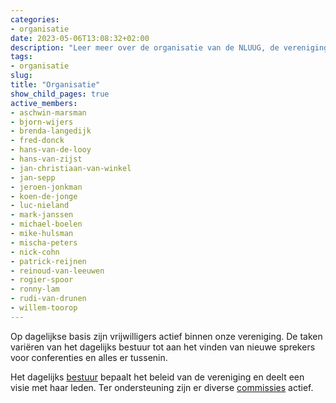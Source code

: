 ```yaml
---
categories:
- organisatie
date: 2023-05-06T13:08:32+02:00
description: "Leer meer over de organisatie van de NLUUG, de vereniging voor open standaarden en open systemen."
tags:
- organisatie
slug:
title: "Organisatie"
show_child_pages: true
active_members:
- aschwin-marsman
- bjorn-wijers
- brenda-langedijk
- fred-donck
- hans-van-de-looy
- hans-van-zijst
- jan-christiaan-van-winkel
- jan-sepp
- jeroen-jonkman
- koen-de-jonge
- luc-nieland
- mark-janssen
- michael-boelen
- mike-hulsman
- mischa-peters
- nick-cohn
- patrick-reijnen
- reinoud-van-leeuwen
- rogier-spoor
- ronny-lam
- rudi-van-drunen
- willem-toorop
---
```


Op dagelijkse basis zijn vrijwilligers actief binnen onze vereniging. De taken variëren van het dagelijks bestuur tot aan het vinden van nieuwe sprekers voor conferenties en alles er tussenin.

Het dagelijks [bestuur](/organisatie/bestuur/) bepaalt het beleid van de vereniging en deelt een visie met haar leden. Ter ondersteuning zijn er diverse [commissies](/organisatie/commissies/) actief.
